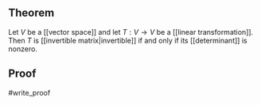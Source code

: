 ## Theorem
Let $V$ be a [[vector space]] and let $T:V\to V$ be a [[linear transformation]]. Then $T$ is [[invertible matrix|invertible]] if and only if its [[determinant]] is nonzero. 
## Proof
#write_proof 